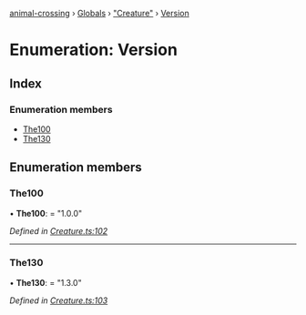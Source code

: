 [animal-crossing](../README.md) › [Globals](../globals.md) › ["Creature"](../modules/_creature_.md) › [Version](_creature_.version.md)

# Enumeration: Version

## Index

### Enumeration members

* [The100](_creature_.version.md#the100)
* [The130](_creature_.version.md#the130)

## Enumeration members

###  The100

• **The100**: = "1.0.0"

*Defined in [Creature.ts:102](https://github.com/Norviah/animal-crossing/blob/a6bd02a/module/types/Creature.ts#L102)*

___

###  The130

• **The130**: = "1.3.0"

*Defined in [Creature.ts:103](https://github.com/Norviah/animal-crossing/blob/a6bd02a/module/types/Creature.ts#L103)*
